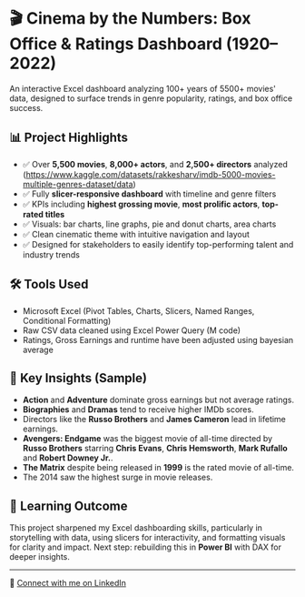 # 🎬 Cinema by the Numbers: Box Office & Ratings Dashboard (1920–2022)

An interactive Excel dashboard analyzing 100+ years of 5500+ movies' data, designed to surface trends in genre popularity, ratings, and box office success.

## 📊 Project Highlights

- ✅ Over **5,500 movies**, **8,000+ actors**, and **2,500+ directors** analyzed (https://www.kaggle.com/datasets/rakkesharv/imdb-5000-movies-multiple-genres-dataset/data)
- ✅ Fully **slicer-responsive dashboard** with timeline and genre filters
- ✅ KPIs including **highest grossing movie**, **most prolific actors**, **top-rated titles**
- ✅ Visuals: bar charts, line graphs, pie and donut charts, area charts
- ✅ Clean cinematic theme with intuitive navigation and layout
- ✅ Designed for stakeholders to easily identify top-performing talent and industry trends

## 🛠️ Tools Used

- Microsoft Excel (Pivot Tables, Charts, Slicers, Named Ranges, Conditional Formatting)
- Raw CSV data cleaned using Excel Power Query (M code)
- Ratings, Gross Earnings and runtime have been adjusted using bayesian average

## 📌 Key Insights (Sample)

- **Action** and **Adventure** dominate gross earnings but not average ratings.
- **Biographies** and **Dramas** tend to receive higher IMDb scores.
- Directors like the **Russo Brothers** and **James Cameron** lead in lifetime earnings.
- **Avengers: Endgame** was the biggest movie of all-time directed by **Russo Brothers** starring **Chris Evans**, **Chris Hemsworth**, **Mark Rufallo** and **Robert Downey Jr.**.
- **The Matrix** despite being released in **1999** is the rated movie of all-time.
- The 2014 saw the highest surge in movie releases.

## 🧠 Learning Outcome

This project sharpened my Excel dashboarding skills, particularly in storytelling with data, using slicers for interactivity, and formatting visuals for clarity and impact. Next step: rebuilding this in **Power BI** with DAX for deeper insights.

---

🔗 [Connect with me on LinkedIn](https://www.linkedin.com/in/tulika-ojha/)

